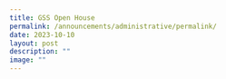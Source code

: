 ```yaml
---
title: GSS Open House
permalink: /announcements/administrative/permalink/
date: 2023-10-10
layout: post
description: ""
image: ""
---
```

